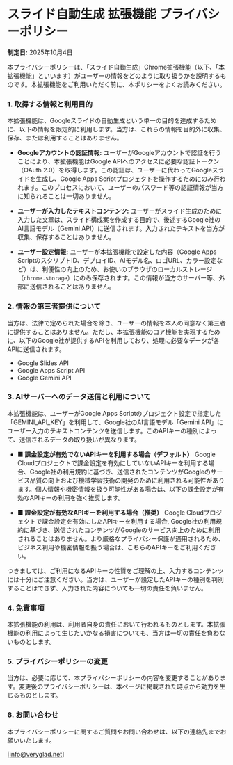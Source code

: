 # **スライド自動生成 拡張機能 プライバシーポリシー**

**制定日:** 2025年10月4日

本プライバシーポリシーは、「スライド自動生成」Chrome拡張機能（以下、「本拡張機能」といいます）がユーザーの情報をどのように取り扱うかを説明するものです。本拡張機能をご利用いただく前に、本ポリシーをよくお読みください。

### **1. 取得する情報と利用目的**

本拡張機能は、Googleスライドの自動生成という単一の目的を達成するために、以下の情報を限定的に利用します。当方は、これらの情報を目的外に収集、保存、または利用することはありません。

*   **Googleアカウントの認証情報:**
    ユーザーがGoogleアカウントで認証を行うことにより、本拡張機能はGoogle APIへのアクセスに必要な認証トークン（OAuth 2.0）を取得します。この認証は、ユーザーに代わってGoogleスライドを生成し、Google Apps Scriptプロジェクトを操作するためにのみ行われます。このプロセスにおいて、ユーザーのパスワード等の認証情報が当方に知られることは一切ありません。

*   **ユーザーが入力したテキストコンテンツ:**
    ユーザーがスライド生成のために入力した文章は、スライド構成案を作成する目的で、後述するGoogle社のAI言語モデル（Gemini API）に送信されます。入力されたテキストを当方が収集、保存することはありません。

*   **ユーザー設定情報:**
    ユーザーが本拡張機能で設定した内容（Google Apps ScriptのスクリプトID、デプロイID、AIモデル名、ロゴURL、カラー設定など）は、利便性の向上のため、お使いのブラウザのローカルストレージ（`chrome.storage`）にのみ保存されます。この情報が当方のサーバー等、外部に送信されることはありません。

### **2. 情報の第三者提供について**

当方は、法律で定められた場合を除き、ユーザーの情報を本人の同意なく第三者に提供することはありません。ただし、本拡張機能のコア機能を実現するために、以下のGoogle社が提供するAPIを利用しており、処理に必要なデータが各APIに送信されます。

*   Google Slides API
*   Google Apps Script API
*   Google Gemini API

### **3. AIサーバーへのデータ送信と利用について**

本拡張機能は、ユーザーがGoogle Apps Scriptのプロジェクト設定で指定した「GEMINI_API_KEY」を利用して、Google社のAI言語モデル「Gemini API」にユーザー入力のテキストコンテンツを送信します。このAPIキーの種別によって、送信されるデータの取り扱いが異なります。

*   **■ 課金設定が有効でないAPIキーを利用する場合（デフォルト）**
    Google Cloudプロジェクトで課金設定を有効にしていないAPIキーを利用する場合、Google社の利用規約に基づき、送信されたコンテンツがGoogleのサービス品質の向上および機械学習技術の開発のために利用される可能性があります。個人情報や機密情報を扱う可能性がある場合は、以下の課金設定が有効なAPIキーの利用を強く推奨します。

*   **■ 課金設定が有効なAPIキーを利用する場合（推奨）**
    Google Cloudプロジェクトで課金設定を有効にしたAPIキーを利用する場合, Google社の利用規約に基づき、送信されたコンテンツがGoogleのサービス向上のために利用されることはありません。より厳格なプライバシー保護が適用されるため、ビジネス利用や機密情報を扱う場合は、こちらのAPIキーをご利用ください。

つきましては、ご利用になるAPIキーの性質をご理解の上、入力するコンテンツには十分にご注意ください。当方は、ユーザーが設定したAPIキーの種別を判別することはできず、入力された内容についても一切の責任を負いません。

### **4. 免責事項**

本拡張機能の利用は、利用者自身の責任において行われるものとします。本拡張機能の利用によって生じたいかなる損害についても、当方は一切の責任を負わないものとします。

### **5. プライバシーポリシーの変更**

当方は、必要に応じて、本プライバシーポリシーの内容を変更することがあります。変更後のプライバシーポリシーは、本ページに掲載された時点から効力を生じるものとします。

### **6. お問い合わせ**

本プライバシーポリシーに関するご質問やお問い合わせは、以下の連絡先までお願いいたします。

[info@veryglad.net]